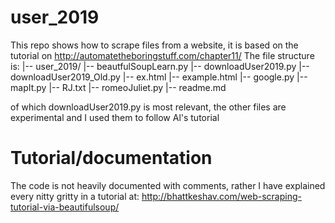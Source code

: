 # user_2019
This repo shows how to scrape files from a website, it is based on the tutorial on http://automatetheboringstuff.com/chapter11/
The file structure is:
|-- user_2019/
	|-- beautfulSoupLearn.py
	|-- downloadUser2019.py
	|-- downloadUser2019_Old.py
	|-- ex.html
	|-- example.html
	|-- google.py
	|-- mapIt.py
	|-- RJ.txt
	|-- romeoJuliet.py
	|-- readme.md

of which downloadUser2019.py is most relevant, the other files are experimental and I used them to follow Al's tutorial

# Tutorial/documentation
The code is not heavily documented with comments, rather I have explained every nitty gritty in a tutorial at: http://bhattkeshav.com/web-scraping-tutorial-via-beautifulsoup/
